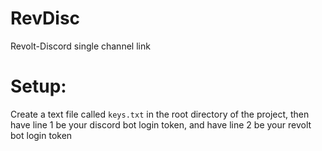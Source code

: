 # RevDisc
Revolt-Discord single channel link

# Setup:
Create a text file called `keys.txt` in the root directory of the project, then have line 1 be your discord bot login token, and have line 2 be your revolt bot login token
